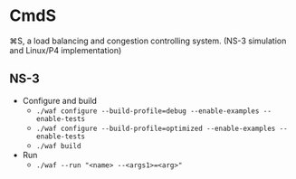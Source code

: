# CmdS
⌘S, a load balancing and congestion controlling system. (NS-3 simulation and Linux/P4 implementation)

## NS-3
- Configure and build
  - ``./waf configure --build-profile=debug --enable-examples --enable-tests``
  - ``./waf configure --build-profile=optimized --enable-examples --enable-tests``
  - ``./waf build``
- Run
  - ``./waf --run "<name> --<args1>=<arg>"``
